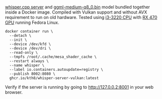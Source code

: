 [whisper.cpp server](https://github.com/ggml-org/whisper.cpp/tree/master/examples/server) and [ggml-medium-q8_0.bin](https://huggingface.co/ggerganov/whisper.cpp/blob/main/ggml-medium-q8_0.bin) model bundled together inside a Docker image. Compiled with Vulkan support and without AVX requirement to run on old hardware. Tested using [i3-3220 CPU](https://www.intel.com/content/www/us/en/products/sku/65693/intel-core-i33220-processor-3m-cache-3-30-ghz/specifications.html?q=CM8063701137502) with [RX 470 GPU](https://www.techpowerup.com/gpu-specs/radeon-rx-470.c2861) running Fedora Linux.

```
docker container run \
  --detach \
  --init \
  --device /dev/kfd \
  --device /dev/dri \
  --read-only \
  --tmpfs /root/.cache/mesa_shader_cache \
  --restart always \
  --name whisper \
  --label io.containers.autoupdate=registry \
  --publish 8002:8080 \
  ghcr.io/kth8/whisper-server-vulkan:latest
```
Verify if the server is running by going to http://127.0.0.2:8001 in your web browser.
